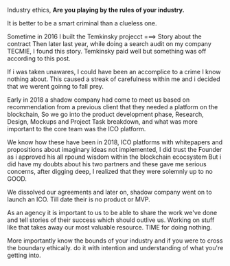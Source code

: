 Industry ethics, **Are you playing by the rules of your industry.**

It is better to be a smart criminal than a clueless one. 

Sometime in 2016 I built the Temkinsky projecct ===> Story about the contract 
Then later last year, while doing a search audit on my company TECMIE, I found this story. Temkinsky paid well but something was off according to this post. 

If i was taken unawares, I could have been an accomplice to a crime I know nothing about. This caused a streak of carefulness within me and i decided that we werent goinng to fall prey. 


Early in 2018 a shadow company had come to meet us based on recommendation from a previous client that they needed a platform on the blockchain, 
So we go into the product development phase, Research, Design, Mockups and Project Task breakdown, and what was more important to the core team was the ICO platform.

We know how these have been in 2018, ICO platforms with whitepapers and propositions about imaginary ideas not implemented, I did trust the Founder as i approved his all rpound wisdom within the blockchain ecocsystem 
But i did have my doubts about his two partners and these gave me serious concerns, after digging deep, 
I realized that they were solemnly up to no GOOD. 


We dissolved our agreements and later on, shadow company went on to launch an ICO. 
Till date their is no product or MVP. 


As an agency it is important to us to be able to share the work we've done and tell stories of their success which should outlive us. Working on stuff like that takes away our most valuable resource. TIME for doing nothing. 


More importantly know the bounds of your industry and if you were to cross the boundary ethically. do it with intention and understanding of what you're getting into.
